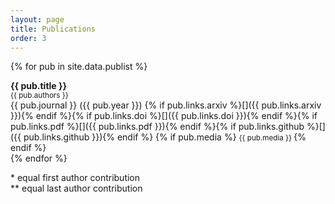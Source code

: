 ```yaml
---
layout: page
title: Publications
order: 3
---
```


{% for pub in site.data.publist %}

  **{{ pub.title }}** <br />
  <small>
  {{ pub.authors }}<br />
  </small>
  {{ pub.journal }} ({{ pub.year }})
{% if pub.links.arxiv %}[<i class="ai ai-arxiv"></i>]({{ pub.links.arxiv }}){% endif %}{% if pub.links.doi %}[<i class="ai ai-doi"></i>]({{ pub.links.doi }}){% endif %}{% if pub.links.pdf %}[<i class="ai ai-open-access"></i>]({{ pub.links.pdf }}){% endif %}{% if pub.links.github %}[<i class="fa fa-github"></i>]({{ pub.links.github }}){% endif %}
{% if pub.media %}
<small>
{{ pub.media }}
</small>
{% endif %}
<br>
{% endfor %}

\* equal first author contribution  
\*\* equal last author contribution
